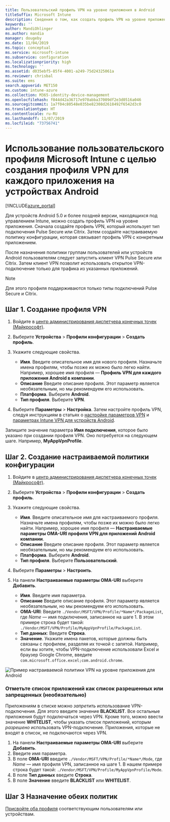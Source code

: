 ```yaml
---
title: Пользовательский профиль VPN на уровне приложения в Android
titleSuffix: Microsoft Intune
description: Сведения о том, как создать профиль VPN на уровне приложения для устройств Android, находящихся под управлением Microsoft Intune.
keywords: ''
author: MandiOhlinger
ms.author: mandia
manager: dougeby
ms.date: 11/04/2019
ms.topic: conceptual
ms.service: microsoft-intune
ms.subservice: configuration
ms.localizationpriority: high
ms.technology: ''
ms.assetid: d035ebf5-85f4-4001-a249-75d24325061a
ms.reviewer: chrisbal
ms.suite: ems
search.appverid: MET150
ms.custom: intune-azure
ms.collection: M365-identity-device-management
ms.openlocfilehash: f044d42a36717e970abba37009df2e3d0516a046
ms.sourcegitcommit: 1a7f04c80548e035be82308d2618492f6542d3c0
ms.translationtype: HT
ms.contentlocale: ru-RU
ms.lasthandoff: 11/07/2019
ms.locfileid: "73756741"
---
```

# <a name="use-a-microsoft-intune-custom-profile-to-create-a-per-app-vpn-profile-for-android-devices"></a>Использование пользовательского профиля Microsoft Intune с целью создания профиля VPN для каждого приложения на устройствах Android

[!INCLUDE[azure_portal](../includes/azure_portal.md)]

Для устройств Android 5.0 и более поздней версии, находящихся под управлением Intune, можно создать профиль VPN на уровне приложения. Сначала создайте профиль VPN, который использует тип подключения Pulse Secure или Citrix. Затем создайте настраиваемую политику конфигурации, которая связывает профиль VPN с конкретным приложением.

После назначения политики группам пользователей или устройств Android пользователям следует запустить клиент VPN Pulse Secure или Citrix. Затем клиент VPN позволит использовать открытое VPN-подключение только для трафика из указанных приложений.

> [!NOTE]
>
> Для этого профиля поддерживаются только типы подключений Pulse Secure и Citrix.

## <a name="step-1-create-a-vpn-profile"></a>Шаг 1. Создание профиля VPN

1. Войдите в [центр администрирования диспетчера конечных точек (Майкрософт)](https://go.microsoft.com/fwlink/?linkid=2109431).
2. Выберите **Устройства** > **Профили конфигурации** > **Создать профиль**.
3. Укажите следующие свойства.

    - **Имя**. Введите описательное имя для нового профиля. Назначьте имена профилям, чтобы позже их можно было легко найти. Например, хорошее имя профиля — **Профиль VPN для каждого приложения Android в компании**.
    - **Описание** Введите описание профиля. Этот параметр является необязательным, но мы рекомендуем его использовать.
    - **Платформа**. Выберите **Android**.
    - **Тип профиля**. Выберите **VPN**.

4. Выберите **Параметры** > **Настройка**. Затем настройте профиль VPN, следуя инструкциям в статьях о [настройке параметров VPN](vpn-settings-configure.md) и [параметрах Intune VPN для устройств Android](vpn-settings-android.md).

Запишите значение параметра **Имя подключения**, которое было указано при создании профиля VPN. Оно потребуется на следующем шаге. Например, **MyAppVpnProfile**.

## <a name="step-2-create-a-custom-configuration-policy"></a>Шаг 2. Создание настраиваемой политики конфигурации

1. Войдите в [центр администрирования диспетчера конечных точек (Майкрософт)](https://go.microsoft.com/fwlink/?linkid=2109431).
2. Выберите **Устройства** > **Профили конфигурации** > **Создать профиль**.
3. Укажите следующие свойства.

    - **Имя**. Введите описательное имя для настраиваемого профиля. Назначьте имена профилям, чтобы позже их можно было легко найти. Например, хорошее имя профиля — **Настраиваемые параметры OMA-URI профиля VPN для приложений Android компании**.
    - **Описание** Введите описание профиля. Этот параметр является необязательным, но мы рекомендуем его использовать.
    - **Платформа**. Выберите **Android**.
    - **Тип профиля**. Выберите **Пользовательский**.

4. Выберите **Параметры** > **Настроить**.
5. На панели **Настраиваемые параметры OMA-URI** выберите **Добавить**.
    - **Имя**. Введите имя параметра.
    - **Описание** Введите описание профиля. Этот параметр является необязательным, но мы рекомендуем его использовать.
    - **OMA-URI**: Введите `./Vendor/MSFT/VPN/Profile/*Name*/PackageList`, где *Name* — имя подключения, записанное на шаге 1. В этом примере строка будет такой: `./Vendor/MSFT/VPN/Profile/MyAppVpnProfile/PackageList`.
    - **Тип данных**: Введите **Строка**.
    - **Значение**. Укажите имена пакетов, которые должны быть связаны с профилем, разделяя их точкой с запятой. Например, если вы хотите, чтобы VPN-подключение использовали Excel и браузер Google Chrome, введите `com.microsoft.office.excel;com.android.chrome`.

![Пример настраиваемой политики VPN на уровне приложения для Android](./media/android-pulse-secure-per-app-vpn/android_per_app_vpn_oma_uri.png)

### <a name="set-your-app-list-to-blacklist-or-whitelist-optional"></a>Отметьте список приложений как список разрешенных или запрещенных (необязательно)

Приложениям в списке можно *запретить* использование VPN-подключения. Для этого введите значение **BLACKLIST**. Все остальные приложения будут подключаться через VPN. Кроме того, можно ввести значение **WHITELIST**, чтобы указать список приложений, которым *разрешено* использовать VPN-подключение. Приложения, которые не входят в список, не подключаются через VPN.

1. На панели **Настраиваемые параметры OMA-URI** выберите **Добавить**.
2. Введите имя параметра.
3. В поле **OMA-URI** введите `./Vendor/MSFT/VPN/Profile/*Name*/Mode`, где *Name* — имя профиля VPN, записанное на шаге 1. В нашем примере строка будет такой: `./Vendor/MSFT/VPN/Profile/MyAppVpnProfile/Mode`.
4. В поле **Тип данных** введите **Строка**.
5. В поле **Значение** введите **BLACKLIST** или **WHITELIST**.

## <a name="step-3-assign-both-policies"></a>Шаг 3 Назначение обеих политик

[Присвойте оба профиля](device-profile-assign.md) соответствующим пользователям или устройствам.
